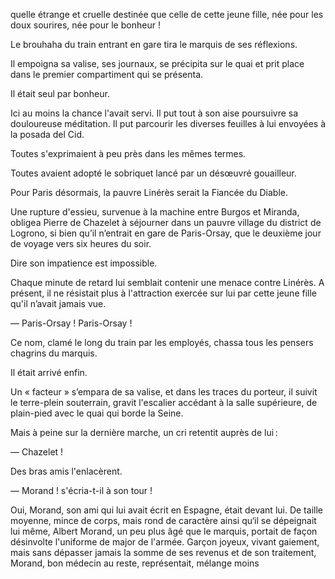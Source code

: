 quelle étrange et cruelle destinée que celle de cette jeune fille, née pour les doux sourires, née pour le bonheur !

Le brouhaha du train entrant en gare tira le marquis de ses réflexions.

Il empoigna sa valise, ses journaux, se précipita sur le quai et prit place
dans le premier compartiment qui se présenta.

Il était seul par bonheur.

Ici au moins la chance l'avait servi. Il put tout à son aise poursuivre sa
douloureuse méditation. Il put parcourir les diverses feuilles à lui envoyées
à la posada del Cid.

Toutes s'exprimaient à peu près dans les mêmes termes.

Toutes avaient adopté le sobriquet lancé par un désœuvré gouailleur.

Pour Paris désormais, la pauvre Linérès serait la Fiancée du Diable.

Une rupture d'essieu, survenue à la machine entre Burgos et Miranda,
obligea Pierre de Chazelet à séjourner dans un pauvre village du district de
Logrono, si bien qu’il n’entrait en gare de Paris-Orsay, que le deuxième
jour de voyage vers six heures du soir.

Dire son impatience est impossible.

Chaque minute de retard lui semblait contenir une menace contre Linérès.
A présent, il ne résistait plus à l'attraction exercée sur lui par cette jeune fille qu'il n’avait jamais vue.

— Paris-Orsay ! Paris-Orsay !

Ce nom, clamé le long du train par les employés, chassa tous les pensers chagrins du marquis.

Il était arrivé enfin.

Un « facteur » s’empara de sa valise, et dans les traces du porteur, il
suivit le terre-plein souterrain, gravit l'escalier accédant à la salle supérieure, de plain-pied avec le quai qui borde la Seine.

Mais à peine sur la dernière marche, un cri retentit auprès de lui :

— Chazelet !

Des bras amis l'enlacèrent.

— Morand ! s'écria-t-il à son tour !

Oui, Morand, son ami qui lui avait écrit en Espagne, était devant lui.
De taille moyenne, mince de corps, mais rond de caractère ainsi qu‘il se
dépeignait lui même, Albert Morand, un peu plus âgé que le marquis, portait de façon désinvolte l'uniforme de major de l'armée. Garçon joyeux, vivant gaiement, mais sans dépasser jamais la somme de ses revenus et de
son traitement, Morand, bon médecin au reste, représentait, mélange moins
